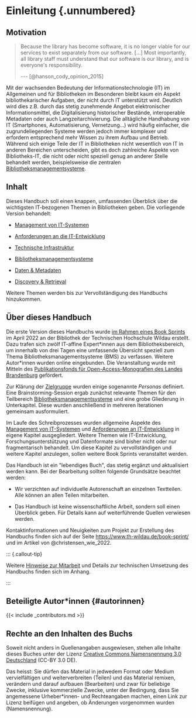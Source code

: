 # Einleitung {.unnumbered}

## Motivation

> Because the library has become software, it is no longer viable for
> our services to exist separately from our software. \[\...\] Most
> importantly, all library staff must understand that our software is
> our library, and is everyone's responsibility.
>
> --- [@hanson_cody_opinion_2015]

Mit der wachsenden Bedeutung der Informationstechnologie (IT) im
Allgemeinen und für Bibliotheken im Besonderen bleibt kaum ein Aspekt
bibliothekarischer Aufgaben, der nicht durch IT unterstützt wird.
Deutlich wird dies z.B. durch das stetig zunehmende Angebot
elektronischer Informationsmittel, die Digitalisierung historischer
Bestände, interoperable Metadaten oder auch Langzeitarchivierung. Die
alltägliche Handhabung von IT (Smartphones, Automatisierung,
Vernetzung...) wird häufig einfacher, die zugrundeliegenden Systeme
werden jedoch immer komplexer und erfordern entsprechend mehr Wissen zu
ihrem Aufbau und Betrieb. Während sich einige Teile der IT in
Bibliotheken nicht wesentlich von IT in anderen Bereichen unterscheiden,
gibt es doch zahlreiche Aspekte von Bibliotheks-IT, die nicht oder nicht
speziell genug an anderer Stelle behandelt werden, beispielsweise die
zentralen [Bibliotheksmanagementsysteme](#bibliotheksmanagementsysteme).

## Inhalt

Dieses Handbuch soll einen knappen, umfassenden Überblick über die wichtigsten
IT-bezogenen Themen in Bibliotheken geben. Die vorliegende Version behandelt:

- [Management von IT-Systemen](#management)

- [Anforderungen an die IT-Entwicklung](#anforderungen)

- [Technische Infrastruktur](#infrastruktur)

- [Bibliotheksmanagementsysteme](#bibliotheksmanagementsysteme)

- [Daten & Metadaten](metadaten.md)

- [Discovery & Retrieval](discovery.md)

Weitere Themen werden bis zur Vervollständigung des Handbuchs hinzukommen.

## Über dieses Handbuch

Die erste Version dieses Handbuchs wurde [im Rahmen eines Book
Sprints](https://www.th-wildau.de/book-sprint/) im April 2022 an der Bibliothek
der Technischen Hochschule Wildau erstellt.  Dazu trafen sich zwölf IT-affine
Expert\*innen aus dem Bibliotheksbereich, um innerhalb von drei Tagen eine
umfassende Übersicht speziell zum Thema Bibliotheksmanagementsysteme (BMS) zu
verfassen. Weitere Autor\*innen wurden online eingebunden. Die Veranstaltung wurde mit Mitteln des [Publikationsfonds für Open-Access-Monografien des Landes Brandenburg](https://open-access-brandenburg.de/fonds/) gefördert.

Zur Klärung der [Zielgruppe](#zielgruppe) wurden einige sogenannte *Personas*
definiert.  Eine Brainstorming-Session ergab zunächst relevante Themen für den
Teilbereich [Bibliotheksmanagementsysteme](#bibliotheksmanagementsysteme) und eine grobe Gliederung in
Unterkapitel. Diese wurden anschließend in mehreren Iterationen gemeinsam
ausformuliert.

Im Laufe des Schreibprozesses wurden allgemeine Aspekte des [Management von
IT-Systemen](#management) und [Anforderungen an IT-Entwicklung](#anforderungen)
in eigene Kapitel ausgegliedert. Weitere Themen wie IT-Entwicklung,
Forschungsunterstützung und Datenformate sind bisher nicht oder nur
fragmentarisch behandelt. Um diese Kapitel zu vervollständigen und weitere
Kapitel anzulegen, sollen weitere Book Sprints veranstaltet werden.

Das Handbuch ist ein "lebendiges Buch", das stetig ergänzt und aktualisiert
werden kann. Bei der Bearbeitung sollten folgende Grundsätze beachtet werden:

-   Wir verzichten auf individuelle Autorenschaft an einzelnen
    Textteilen. Alle können an allen Teilen mitarbeiten.

-   Das Handbuch ist keine wissenschaftliche Arbeit, sondern soll einen
    Überblick geben. Für Details kann auf weiterführende Quellen
    verwiesen werden.

Kontaktinformationen und Neuigkeiten zum Projekt zur Erstellung des
Handbuchs finden sich auf der Seite <https://www.th-wildau.de/book-sprint/>
und im Artikel von @christensen_wie_2022.

::: {.callout-tip}

Weitere [Hinweise zur Mitarbeit](#mitarbeit) und Details zur technischen
Umsetzung des Handbuchs finden sich im Anhang.

:::

## Beteiligte Autor\*innen {#autorinnen}

{{< include _contributors.md >}}

## Rechte an den Inhalten des Buchs

Soweit nicht anders in Quellenangaben ausgewiesen, stehen alle Inhalte dieses
Buches unter der Lizenz [Creative Commons Namensnennung 3.0
Deutschland](https://creativecommons.org/licenses/by/3.0/de/) (CC-BY 3.0 DE).

Das heisst: Sie dürfen das Material in jedwedem Format oder Medium
vervielfältigen und weiterverbreiten (Teilen) und das Material remixen,
verändern und darauf aufbauen (Bearbeiten) und zwar für beliebige Zwecke,
inklusive kommerzielle Zwecke, unter der Bedingung, dass Sie angemessene
Urheber\*innen- und Rechteangaben machen, einen Link zur Lizenz beifügen und
angeben, ob Änderungen vorgenommen wurden (Namensnennung).
